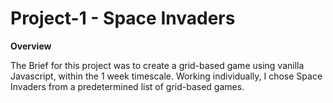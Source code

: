 # Project-1 - Space Invaders

**Overview**

The Brief for this project was to create a grid-based game using vanilla Javascript, within the 1 week timescale. Working individually, I chose Space Invaders from a predetermined list of grid-based games.  
